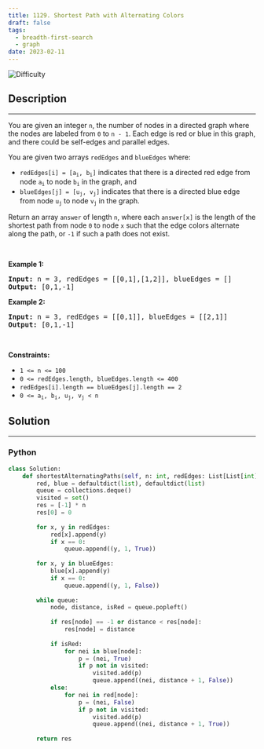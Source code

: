 ```yaml
---
title: 1129. Shortest Path with Alternating Colors
draft: false
tags: 
  - breadth-first-search
  - graph
date: 2023-02-11
---
```


![Difficulty](https://img.shields.io/badge/Difficulty-Medium-blue.svg)

## Description

---
<p>You are given an integer <code>n</code>, the number of nodes in a directed graph where the nodes are labeled from <code>0</code> to <code>n - 1</code>. Each edge is red or blue in this graph, and there could be self-edges and parallel edges.</p>

<p>You are given two arrays <code>redEdges</code> and <code>blueEdges</code> where:</p>

<ul>
	<li><code>redEdges[i] = [a<sub>i</sub>, b<sub>i</sub>]</code> indicates that there is a directed red edge from node <code>a<sub>i</sub></code> to node <code>b<sub>i</sub></code> in the graph, and</li>
	<li><code>blueEdges[j] = [u<sub>j</sub>, v<sub>j</sub>]</code> indicates that there is a directed blue edge from node <code>u<sub>j</sub></code> to node <code>v<sub>j</sub></code> in the graph.</li>
</ul>

<p>Return an array <code>answer</code> of length <code>n</code>, where each <code>answer[x]</code> is the length of the shortest path from node <code>0</code> to node <code>x</code> such that the edge colors alternate along the path, or <code>-1</code> if such a path does not exist.</p>

<p>&nbsp;</p>
<p><strong class="example">Example 1:</strong></p>

<pre>
<strong>Input:</strong> n = 3, redEdges = [[0,1],[1,2]], blueEdges = []
<strong>Output:</strong> [0,1,-1]
</pre>

<p><strong class="example">Example 2:</strong></p>

<pre>
<strong>Input:</strong> n = 3, redEdges = [[0,1]], blueEdges = [[2,1]]
<strong>Output:</strong> [0,1,-1]
</pre>

<p>&nbsp;</p>
<p><strong>Constraints:</strong></p>

<ul>
	<li><code>1 &lt;= n &lt;= 100</code></li>
	<li><code>0 &lt;= redEdges.length,&nbsp;blueEdges.length &lt;= 400</code></li>
	<li><code>redEdges[i].length == blueEdges[j].length == 2</code></li>
	<li><code>0 &lt;= a<sub>i</sub>, b<sub>i</sub>, u<sub>j</sub>, v<sub>j</sub> &lt; n</code></li>
</ul>


## Solution

---
### Python
``` py title='shortest-path-with-alternating-colors'
class Solution:
    def shortestAlternatingPaths(self, n: int, redEdges: List[List[int]], blueEdges: List[List[int]]) -> List[int]:
        red, blue = defaultdict(list), defaultdict(list)
        queue = collections.deque()
        visited = set()
        res = [-1] * n
        res[0] = 0
        
        for x, y in redEdges:
            red[x].append(y)
            if x == 0:
                queue.append((y, 1, True))
        
        for x, y in blueEdges:
            blue[x].append(y)
            if x == 0:
                queue.append((y, 1, False))
        
        while queue:
            node, distance, isRed = queue.popleft()
            
            if res[node] == -1 or distance < res[node]:
                res[node] = distance
            
            if isRed:
                for nei in blue[node]:
                    p = (nei, True)
                    if p not in visited:
                        visited.add(p)
                        queue.append((nei, distance + 1, False))
            else:
                for nei in red[node]:
                    p = (nei, False)
                    if p not in visited:
                        visited.add(p)
                        queue.append((nei, distance + 1, True))
        
        return res
        
        

```

